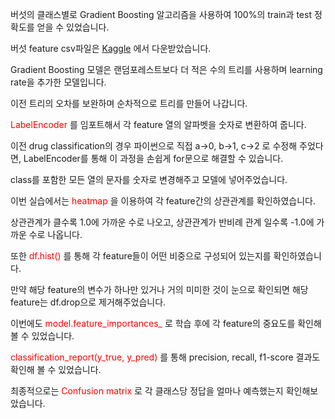 버섯의 클래스별로 Gradient Boosting 알고리즘을 사용하여 100%의 train과 test 정확도를 얻을 수 있었습니다.

버섯 feature csv파일은 [Kaggle](https://www.kaggle.com/uciml/mushroom-classification) 에서 다운받았습니다.

Gradient Boosting 모델은 랜덤포레스트보다 더 적은 수의 트리를 사용하며 learning rate을 추가한 모델입니다.

이전 트리의 오차를 보완하며 순차적으로 트리를 만들어 나갑니다.

<span style="color: red"> LabelEncoder </span>를 임포트해서 각 feature 열의 알파벳을 숫자로 변환하여 줍니다.

이전 drug classification의 경우 파이썬으로 직접 a->0, b->1, c->2 로 수정해 주었다면, LabelEncoder를 통해 이 과정을 손쉽게 for문으로 해결할 수 있습니다.

class를 포함한 모든 열의 문자를 숫자로 변경해주고 모델에 넣어주었습니다.

이번 실습에서는 <span style="color: red"> heatmap </span>을 이용하여 각 feature간의 상관관계를 확인하였습니다.

상관관계가 클수록 1.0에 가까운 수로 나오고, 상관관계가 반비례 관계 일수록 -1.0에 가까운 수로 나옵니다.

또한 <span style="color: red"> df.hist() </span>를 통해 각 feature들이 어떤 비중으로 구성되어 있는지를 확인하였습니다. 

만약 해당 feature의 변수가 하나만 있거나 거의 미미한 것이 눈으로 확인되면 해당 feature는 df.drop으로 제거해주었습니다.

이번에도 <span style="color: red"> model.feature_importances_ </span>로 학습 후에 각 feature의 중요도를 확인해 볼 수 있었습니다.

<span style="color: red"> classification_report(y_true, y_pred) </span>를 통해 precision, recall, f1-score 결과도 확인해 볼 수 있었습니다.

최종적으로는 <span style="color: red"> Confusion matrix </span>로 각 클래스당 정답을 얼마나 예측했는지 확인해보았습니다.
